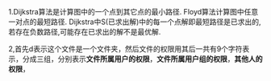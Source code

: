 1.Dijkstra算法是计算图中的一个点到其它点的最小路径. Floyd算法计算图中任意一对点的最短路径. Dijkstra中S(已求出解)中的每一个点解即最短路径是已求出的,若存在负数路径,可能存在已求出的解不是最优解.

2,首先d表示这个文件是一个文件夹，然后文件的权限用其后一共有9个字符表示，分成三组，分别表示**文件所属用户的权限**，**文件所属用户组的权限**，**其他人的权限**，
